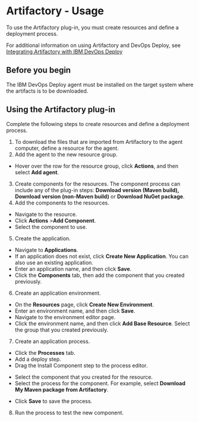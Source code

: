 
# Artifactory - Usage


To use the Artifactory plug-in, you must create resources and define a deployment process.

For additional information on using Artifactory and DevOps Deploy, see [Integrating Artifactory with IBM DevOps Deploy](https://community.ibm.com/community/user/wasdevops/blogs/laurel-dickson-bull1/2022/07/22/integrating-artifactory-with-ibm-urbancode-deploy)

## Before you begin

The IBM DevOps Deploy agent must be installed on the target system where the artifacts is to be downloaded.

## Using the Artifactory plug-in

Complete the following steps to create resources and define a deployment process.

1. To download the files that are imported from Artifactory to the agent computer, define a resource for the agent.
2. Add the agent to the new resource group.
* Hover over the row for the resource group, click **Actions**, and then select **Add agent**.
3. Create components for the resources. The component process can include any of the plug-in steps: **Download version (Maven build), Download version (non-Maven build)** or **Download NuGet package**.
4. Add the components to the resources.
* Navigate to the resource.
* Click **Actions** >**Add Component**.
* Select the component to use.
5. Create the application.
* Navigate to **Applications**.
* If an application does not exist, click **Create New Application**. You can also use an existing application.
* Enter an application name, and then click **Save**.
* Click the **Components** tab, then add the component that you created previously.
6. Create an application environment.
* On the **Resources** page, click **Create New Environment**.
* Enter an environment name, and then click **Save**.
* Navigate to the environment editor page.
* Click the environment name, and then click **Add Base Resource**. Select the group that you created previously.
7. Create an application process.
* Click the **Processes** tab.
* Add a deploy step.
* Drag the Install Component step to the process editor.
+ Select the component that you created for the resource.
+ Select the process for the component. For example, select **Download My Maven package from Artifactory**.
* Click **Save** to save the process.
8. Run the process to test the new component.
